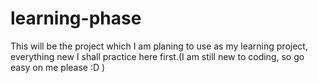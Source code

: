 # learning-phase
This will be the project which I am planing to use as my learning project, everything new I shall practice here first.(I am still new to coding, so go easy on me please :D )
